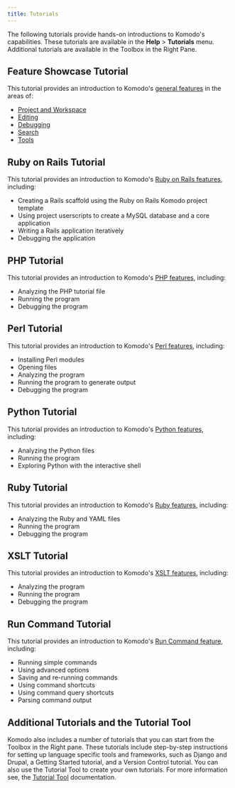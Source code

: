 ```yaml
---
title: Tutorials
---
```


The following tutorials provide hands-on introductions to Komodo's capabilities. These tutorials are available in the **Help** > **Tutorials** menu. Additional tutorials are available in the Toolbox in the Right Pane.

<a name="tut_over_showcase" id="tut_over_showcase"></a>
## Feature Showcase Tutorial

This tutorial provides an introduction to Komodo's [general features](/tutorial/tourlet_over.html) in the areas of:

- [Project and Workspace](/tutorial/tourlet_over.html#over_projws)
- [Editing](/tutorial/tourlet_over.html#over_editing)
- [Debugging](/tutorial/tourlet_over.html#over_debugging)
- [Search](/tutorial/tourlet_over.html#over_search)
- [Tools](/tutorial/tourlet_over.html#over_tools)

<a name="tut_over_rails" id="tut_over_rails"></a>
## Ruby on Rails Tutorial

This tutorial provides an introduction to Komodo's [Ruby on Rails features](/tutorial/railstut.html), including:

- Creating a Rails scaffold using the Ruby on Rails Komodo project template
- Using project userscripts to create a MySQL database and a core application
- Writing a Rails application iteratively
- Debugging the application

<a name="tut_over_php" id="tut_over_php"></a>
## PHP Tutorial

This tutorial provides an introduction to Komodo's [PHP features](/tutorial/phptut.html), including:

- Analyzing the PHP tutorial file
- Running the program
- Debugging the program

<a name="tut_over_perl" id="tut_over_perl"></a>
## Perl Tutorial

This tutorial provides an introduction to Komodo's [Perl features](/tutorial/perltut.html), including:

- Installing Perl modules
- Opening files
- Analyzing the program
- Running the program to generate output
- Debugging the program

<a name="tut_over_py" id="tut_over_py"></a>
## Python Tutorial

This tutorial provides an introduction to Komodo's [Python features](/tutorial/pythontut.html), including:

- Analyzing the Python files
- Running the program
- Exploring Python with the interactive shell

<a name="tut_over_rb" id="tut_over_rb"></a>
## Ruby Tutorial

This tutorial provides an introduction to Komodo's [Ruby features](/tutorial/rubytut.html), including:

- Analyzing the Ruby and YAML files
- Running the program
- Debugging the program

<a name="tut_over_xslt" id="tut_over_xslt"></a>
## XSLT Tutorial

This tutorial provides an introduction to Komodo's [XSLT features](/tutorial/xslttut.html), including:

- Analyzing the program
- Running the program
- Debugging the program

<a name="tut_over_runcmd" id="tut_over_runcmd"></a>
## Run Command Tutorial

This tutorial provides an introduction to Komodo's [Run Command feature](/tutorial/runcmdtut.html), including:

- Running simple commands
- Using advanced options
- Saving and re-running commands
- Using command shortcuts
- Using command query shortcuts
- Parsing command output

## Additional Tutorials and the Tutorial Tool

Komodo also includes a number of tutorials that you can start from the Toolbox in the Right pane. These tutorials include step-by-step instructions for setting up language specific tools and frameworks, such as Django and Drupal, a Getting Started tutorial, and a Version Control tutorial. You can also use the Tutorial Tool to create your own tutorials. For more information see, the [Tutorial Tool](/manual/tutorial-tool.html) documentation.
